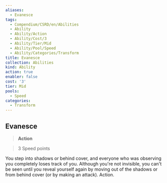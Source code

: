 ```yaml
---
aliases:
  - Evanesce
tags:
  - Compendium/CSRD/en/Abilities
  - Ability
  - Ability/Action
  - Ability/Cost/3
  - Ability/Tier/Mid
  - Ability/Pool/Speed
  - Ability/Categories/Transform
title: Evanesce
collection: Abilities
kind: Ability
action: true
enabler: false
cost: '3'
tier: Mid
pools:
  - Speed
categories:
  - Transform
---
```

## Evanesce    
>**Action**    
>3 Speed points  
    
You step into shadows or behind cover, and everyone who was observing you completely loses track of you. Although you're not invisible, you can't be seen until you reveal yourself again by moving out of the shadows or from behind cover (or by making an attack). Action.